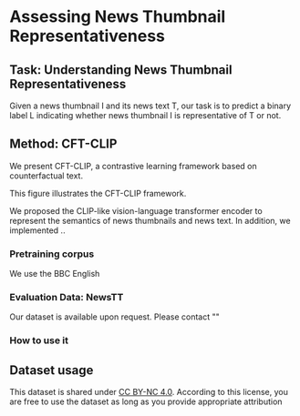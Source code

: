 # Assessing News Thumbnail Representativeness

## Task: Understanding News Thumbnail Representativeness
Given a news thumbnail I and its news text T, our task is to predict a binary label L indicating whether news thumbnail I is representative of T or not.

## Method: CFT-CLIP
We present CFT-CLIP, a contrastive learning framework based on counterfactual text.

This figure illustrates the CFT-CLIP framework.

We proposed the CLIP-like vision-language transformer encoder to represent the semantics of news thumbnails and news text. In addition, we implemented ..

### Pretraining corpus
We use the BBC English

### Evaluation Data: NewsTT
Our dataset is available upon request. Please contact ""

### How to use it

## Dataset usage
This dataset is shared under [CC BY-NC 4.0](https://creativecommons.org/licenses/by-nc/4.0/deed.en). According to this license, you are free to use the dataset as long as you provide appropriate attribution
